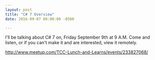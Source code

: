 ```yaml
---
layout: post
title: "C# 7 Overview"
date: 2016-09-07 00:00:00 -0500

---
```


I'll be talking about C# 7 on, Friday September 9th at 9 A.M.  Come and listen, or if you can't make it and are interested, view it remotely. 

<a href="http://www.meetup.com/TCC-Lunch-and-Learns/events/233827068/">http://www.meetup.com/TCC-Lunch-and-Learns/events/233827068/</a>